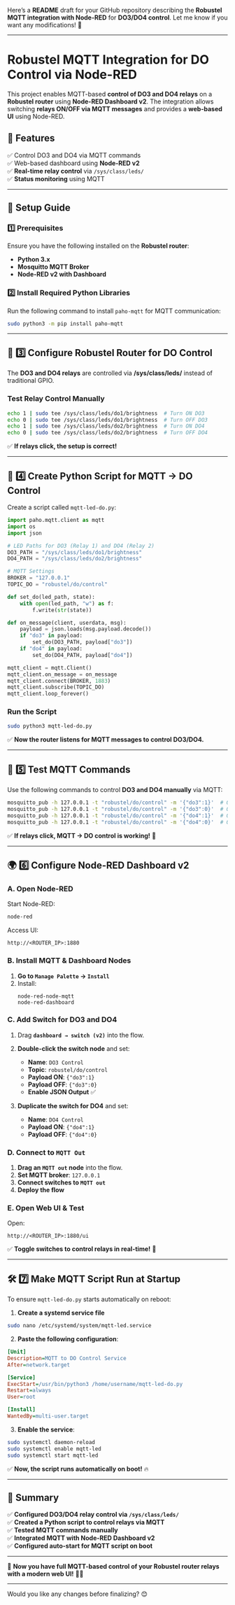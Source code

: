 Here’s a **README** draft for your GitHub repository describing the **Robustel MQTT integration with Node-RED** for **DO3/DO4 control**. Let me know if you want any modifications! 🚀  

---

# **Robustel MQTT Integration for DO Control via Node-RED**  

This project enables MQTT-based **control of DO3 and DO4 relays** on a **Robustel router** using **Node-RED Dashboard v2**. The integration allows switching **relays ON/OFF via MQTT messages** and provides a **web-based UI** using Node-RED.

## **📌 Features**  
✅ Control DO3 and DO4 via MQTT commands  
✅ Web-based dashboard using **Node-RED v2**  
✅ **Real-time relay control** via `/sys/class/leds/`  
✅ **Status monitoring** using MQTT  

---

## **🚀 Setup Guide**  

### **1️⃣ Prerequisites**  
Ensure you have the following installed on the **Robustel router**:  
- **Python 3.x**  
- **Mosquitto MQTT Broker**  
- **Node-RED v2 with Dashboard**  

### **2️⃣ Install Required Python Libraries**  
Run the following command to install `paho-mqtt` for MQTT communication:  
```bash
sudo python3 -m pip install paho-mqtt
```

---

## **🔧 3️⃣ Configure Robustel Router for DO Control**  
The **DO3 and DO4 relays** are controlled via **/sys/class/leds/** instead of traditional GPIO.

### **Test Relay Control Manually**  
```bash
echo 1 | sudo tee /sys/class/leds/do1/brightness  # Turn ON DO3
echo 0 | sudo tee /sys/class/leds/do1/brightness  # Turn OFF DO3
echo 1 | sudo tee /sys/class/leds/do2/brightness  # Turn ON DO4
echo 0 | sudo tee /sys/class/leds/do2/brightness  # Turn OFF DO4
```
✅ **If relays click, the setup is correct!**

---

## **📝 4️⃣ Create Python Script for MQTT → DO Control**  

Create a script called `mqtt-led-do.py`:  
```python
import paho.mqtt.client as mqtt
import os
import json

# LED Paths for DO3 (Relay 1) and DO4 (Relay 2)
DO3_PATH = "/sys/class/leds/do1/brightness"
DO4_PATH = "/sys/class/leds/do2/brightness"

# MQTT Settings
BROKER = "127.0.0.1"
TOPIC_DO = "robustel/do/control"

def set_do(led_path, state):
    with open(led_path, "w") as f:
        f.write(str(state))

def on_message(client, userdata, msg):
    payload = json.loads(msg.payload.decode())
    if "do3" in payload:
        set_do(DO3_PATH, payload["do3"])
    if "do4" in payload:
        set_do(DO4_PATH, payload["do4"])

mqtt_client = mqtt.Client()
mqtt_client.on_message = on_message
mqtt_client.connect(BROKER, 1883)
mqtt_client.subscribe(TOPIC_DO)
mqtt_client.loop_forever()
```

### **Run the Script**  
```bash
sudo python3 mqtt-led-do.py
```
✅ **Now the router listens for MQTT messages to control DO3/DO4.**  

---

## **📡 5️⃣ Test MQTT Commands**
Use the following commands to control **DO3 and DO4 manually** via MQTT:  
```bash
mosquitto_pub -h 127.0.0.1 -t "robustel/do/control" -m '{"do3":1}'  # ON DO3
mosquitto_pub -h 127.0.0.1 -t "robustel/do/control" -m '{"do3":0}'  # OFF DO3
mosquitto_pub -h 127.0.0.1 -t "robustel/do/control" -m '{"do4":1}'  # ON DO4
mosquitto_pub -h 127.0.0.1 -t "robustel/do/control" -m '{"do4":0}'  # OFF DO4
```
✅ **If relays click, MQTT → DO control is working!** 🎉  

---

## **🌍 6️⃣ Configure Node-RED Dashboard v2**
### **A. Open Node-RED**
Start Node-RED:
```bash
node-red
```
Access UI:
```
http://<ROUTER_IP>:1880
```

### **B. Install MQTT & Dashboard Nodes**
1. **Go to `Manage Palette` → `Install`**  
2. Install:  
   ```
   node-red-node-mqtt
   node-red-dashboard
   ```

### **C. Add Switch for DO3 and DO4**
1. Drag **`dashboard → switch (v2)`** into the flow.  
2. **Double-click the switch node** and set:
   - **Name**: `DO3 Control`
   - **Topic**: `robustel/do/control`
   - **Payload ON**: `{"do3":1}`
   - **Payload OFF**: `{"do3":0}`
   - **Enable JSON Output** ✅  

3. **Duplicate the switch for DO4** and set:
   - **Name**: `DO4 Control`
   - **Payload ON**: `{"do4":1}`
   - **Payload OFF**: `{"do4":0}`  

### **D. Connect to `MQTT Out`**
1. **Drag an `MQTT out` node** into the flow.
2. **Set MQTT broker**: `127.0.0.1`
3. **Connect switches to `MQTT out`**
4. **Deploy the flow**

### **E. Open Web UI & Test**
Open:
```
http://<ROUTER_IP>:1880/ui
```
✅ **Toggle switches to control relays in real-time!** 🎨  

---

## **🛠 7️⃣ Make MQTT Script Run at Startup**
To ensure `mqtt-led-do.py` starts automatically on reboot:

1. **Create a systemd service file**  
```bash
sudo nano /etc/systemd/system/mqtt-led.service
```
2. **Paste the following configuration**:
```ini
[Unit]
Description=MQTT to DO Control Service
After=network.target

[Service]
ExecStart=/usr/bin/python3 /home/username/mqtt-led-do.py
Restart=always
User=root

[Install]
WantedBy=multi-user.target
```
3. **Enable the service**:
```bash
sudo systemctl daemon-reload
sudo systemctl enable mqtt-led
sudo systemctl start mqtt-led
```
✅ **Now, the script runs automatically on boot!** 🔥  

---

## **📌 Summary**
✅ **Configured DO3/DO4 relay control via `/sys/class/leds/`**  
✅ **Created a Python script to control relays via MQTT**  
✅ **Tested MQTT commands manually**  
✅ **Integrated MQTT with Node-RED Dashboard v2**  
✅ **Configured auto-start for MQTT script on boot**  

---

🚀 **Now you have full MQTT-based control of your Robustel router relays with a modern web UI!** 🎉🔥  

---

Would you like any changes before finalizing? 😊
